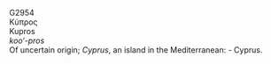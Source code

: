 <body>
  <p>G2954<br>  Κύπρος  <br> Kupros  <br><i>koo‘-pros </i><br>Of uncertain origin; <i>Cyprus</i>, an island in the Mediterranean: - Cyprus.<br></p>
 </body>